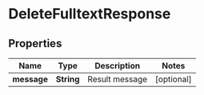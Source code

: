 

# DeleteFulltextResponse


## Properties

| Name | Type | Description | Notes |
|------------ | ------------- | ------------- | -------------|
|**message** | **String** | Result message |  [optional] |



